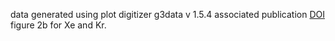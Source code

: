 data generated using plot digitizer g3data v 1.5.4
associated publication [DOI](https://doi.org/10.1039/C8TA03991G)
figure 2b for Xe and Kr.

